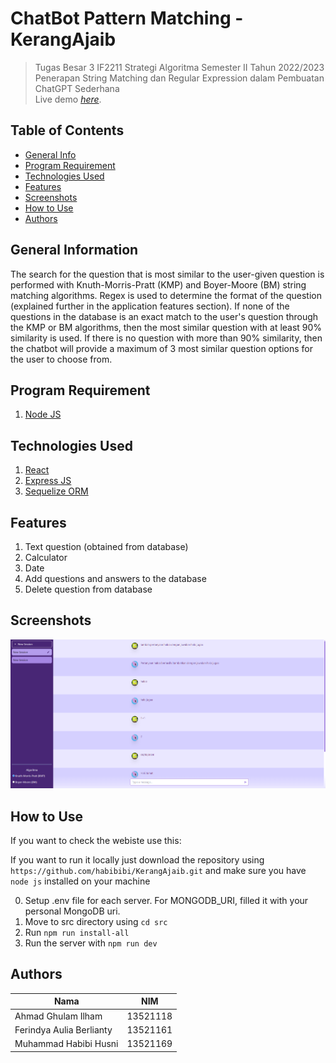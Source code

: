 # ChatBot Pattern Matching - KerangAjaib
> Tugas Besar 3 IF2211 Strategi Algoritma Semester II Tahun 2022/2023 Penerapan String Matching dan Regular Expression dalam Pembuatan ChatGPT Sederhana  
> Live demo [_here_](https://kerang-ajaib-sepia.vercel.app). <!-- If you have the project hosted somewhere, include the link here. -->

## Table of Contents
* [General Info](#general-information)
* [Program Requirement](#program-requirement)
* [Technologies Used](#technologies-used)
* [Features](#features)
* [Screenshots](#screenshots)
* [How to Use](#how-to-use)
* [Authors](#authors)


## General Information
The search for the question that is most similar to the user-given question is performed with Knuth-Morris-Pratt (KMP) and Boyer-Moore (BM) string matching algorithms. Regex is used to determine the format of the question (explained further in the application features section). If none of the questions in the database is an exact match to the user's question through the KMP or BM algorithms, then the most similar question with at least 90% similarity is used. If there is no question with more than 90% similarity, then the chatbot will provide a maximum of 3 most similar question options for the user to choose from.


## Program Requirement
1. [Node JS](https://nodejs.org/en/)


## Technologies Used
1. [React](https://reactjs.org/)
2. [Express JS](https://expressjs.com/)
3. [Sequelize ORM](https://sequelize.org/)

## Features
1. Text question (obtained from database)
2. Calculator
3. Date
4. Add questions and answers to the database
5. Delete question from database


## Screenshots
![Example screenshot](./doc/screenshot.png)

## How to Use
If you want to check the webiste use this: 

If you want to run it locally just download the repository using `https://github.com/habibibi/KerangAjaib.git` and make sure you have `node js` installed on your machine

0. Setup .env file for each server. For MONGODB_URI, filled it with your personal MongoDB uri.
1. Move to src directory using `cd src`
2. Run `npm run install-all`
3. Run the server with `npm run dev`

## Authors

| Nama                  | NIM      |
| --------------------- | -------- |
| Ahmad Ghulam Ilham | 13521118 |
| Ferindya Aulia Berlianty | 13521161 |
| Muhammad Habibi Husni | 13521169 |



<!-- Optional -->
<!-- ## License -->
<!-- This project is open source and available under the [... License](). -->

<!-- You don't have to include all sections - just the one's relevant to your project -->
